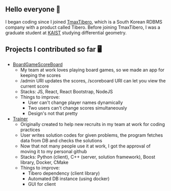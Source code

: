 ## Hello everyone 👋
I began coding since I joined <a href="http://www.tmaxsoft.com/products/tibero/">TmaxTibero</a>, which is a South Korean RDBMS company with a product called Tibero.
Before joining TmaxTibero, I was a graduate student at <a href="https://mathsci.kaist.ac.kr/home/en/">KAIST</a> studying differential geometry.

## Projects I contributed so far 🖥️
- <a href="https://github.com/myungbinkim/BoardGameScoreBoard">BoardGameScoreBoard</a>
  - My team at work loves playing board games, so we made an app for keeping the scores
  - /admin URI updates the scores, /scoreboard URI can let you view the current score
  - Stacks: JS, React, React Bootstrap, NodeJS
  - Things to improve:
    - User can't change player names dynamically
    - Two users can't change scores simultaneously
    - Design's not that pretty
- <a href="https://github.com/hwac99/trainer">Trainer</a>
  - Originally created to help new recruits in my team at work for coding practices
  - User writes solution codes for given problems, the program fetches data from DB and checks the solutions
  - Now that not many people use it at work, I got the approval of moving it to my personal github
  - Stacks: Python (client), C++ (server, solution framework), Boost library, Docker, CMake
  - Things to improve:
    - Tibero dependency (client library)
    - Automated DB instance (using docker)
    - GUI for client 

